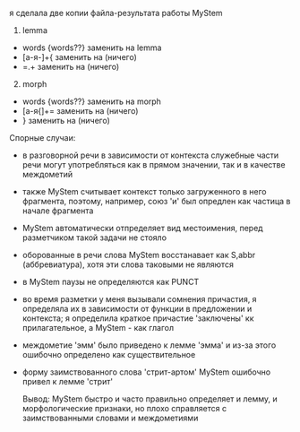я сделала две копии файла-результата работы MyStem
1. lemma
- words {words\?\?} заменить на lemma
- [а-я-]+{ заменить на (ничего)
- =.+ заменить на (ничего)

2. morph
- words {words\?\?} заменить на morph
- [а-я{]+= заменить на (ничего)
- } заменить на (ничего)

Спорные случаи:
- в разговорной речи в зависимости от контекста служебные части речи могут употребляться как в прямом значении, так и в качестве междометий
- также MyStem считывает контекст только загруженного в него фрагмента, поэтому, например, союз 'и' был опредлен как частица в начале фрагмента
- MyStem автоматически отпределяет вид местоимения, перед разметчиком такой задачи не стояло
- оборованные в речи слова MyStem восстанавает как S,abbr (аббревиатура),
хотя эти слова таковыми не являются
- в MyStem паузы не определяются как PUNCT
- во время разметки у меня вызывали сомнения причастия, я определяла их в зависимости от функции в предложении и контекста; я определила краткое причастие 'заключены' кк прилагательное, а MyStem - как глагол
- междометие 'эмм' было приведено к лемме 'эмма' и из-за этого ошибочно определено как существительное
- форму заимствованного слова 'стрит-артом' MyStem ошибочно привел к лемме 'стрит'

  Вывод: MyStem быстро и часто правильно определяет и лемму, и морфологические признаки, но плохо справляется с заимствованными словами и междометиями
